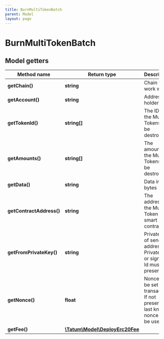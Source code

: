 ```yaml
---
title: BurnMultiTokenBatch
parent: Model
layout: page
---
```


# BurnMultiTokenBatch

## Model getters

Method name | Return type | Description | Notes
------------ | ------------- | ------------- | -------------
**getChain()** | **string** | Chain to work with. | ex.: `ETH`
**getAccount()** | **string** | Address of holder | ex.: `0x4b812a77b109A150C2Fc89eD133EaBC78bC9EC8f`
**getTokenId()** | **string[]** | The IDs of the Multi Tokens to be destroyed. | ex.: `[&quot;1000&quot;,&quot;1001&quot;]`
**getAmounts()** | **string[]** | The amounts of the Multi Tokens to be destroyed. | ex.: `[&quot;10&quot;,&quot;10&quot;]`
**getData()** | **string** | Data in bytes | ex.: `0x1234` [optional]
**getContractAddress()** | **string** | The address of the Multi Token smart contract | ex.: `0x687422eEA2cB73B5d3e242bA5456b782919AFc85`
**getFromPrivateKey()** | **string** | Private key of sender address. Private key, or signature Id must be present. | ex.: `0x05e150c73f1920ec14caa1e0b6aa09940899678051a78542840c2668ce5080c2`
**getNonce()** | **float** | Nonce to be set to transaction. If not present, last known nonce will be used. | ex.: `null` [optional]
**getFee()** | [**\Tatum\Model\DeployErc20Fee**](../DeployErc20Fee) |  | ex.: `null` [optional]

